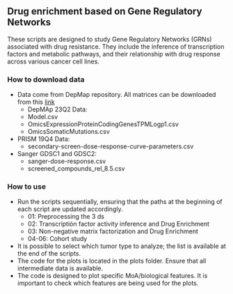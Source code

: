 ## Drug enrichment based on Gene Regulatory Networks
These scripts are designed to study Gene Regulatory Networks (GRNs) associated with drug resistance. They include the inference of transcription factors and metabolic pathways, and their relationship with drug response across various cancer cell lines.


### How to download data

- Data come from DepMap repository. All matrices can be downloaded from this [link](https://depmap.org/portal/data_page/?tab=allData)
    - DepMAp 23Q2 Data:
    - Model.csv
    - OmicsExpressionProteinCodingGenesTPMLogp1.csv
    - OmicsSomaticMutations.csv
- PRISM 19Q4 Data:
    - secondary-screen-dose-response-curve-parameters.csv
- Sanger GDSC1 and GDSC2: 
    - sanger-dose-response.csv
    - screened_compounds_rel_8.5.csv

### How to use

 - Run the scripts sequentially, ensuring that the paths at the beginning of each script are updated accordingly.
     - 01: Preprocessing the 3 ds
     - 02: Transcriptión factor activity inference and Drug Enrichment
     - 03: Non-negative matrix factorization and Drug Enrichment
     - 04-06: Cohort study
 - It is possible to select which tumor type to analyze; the list is available at the end of the scripts.
 - The code for the plots is located in the plots folder. Ensure that all intermediate data is available.
 - The code is designed to plot specific MoA/biological features. It is important to check which features are being used for the plots.
